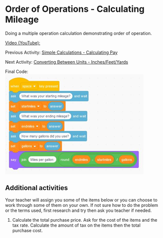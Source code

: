 # Order of Operations - Calculating Mileage

Doing a multiple operation calculation demonstrating order of operation.

[Video (YouTube):](https://youtu.be/osZqYKOklIQ)

Previous Activity: [Simple Calculations - Calculating Pay](https://github.com/teachintech90/math.code/blob/main/Scratch/001-Calc-Pay/README.md)

Next Activity: [Converting Between Units - Inches/Feet/Yards](https://github.com/teachintech90/math.code/blob/main/Scratch/Converting-Between-Units/README.md)

Final Code:
<img src="MPG-final.JPG">

## Additional activities

Your teacher will assign you some of the items below or you can choose to work through some of them on your own. If not sure how to do the problem or the terms used, first research and try then ask you teacher if needed.

1. Calculate the total purchase price.  Ask for the cost of the items and the tax rate.  Calculate the amount of tax on the items then the total purchase cost.


